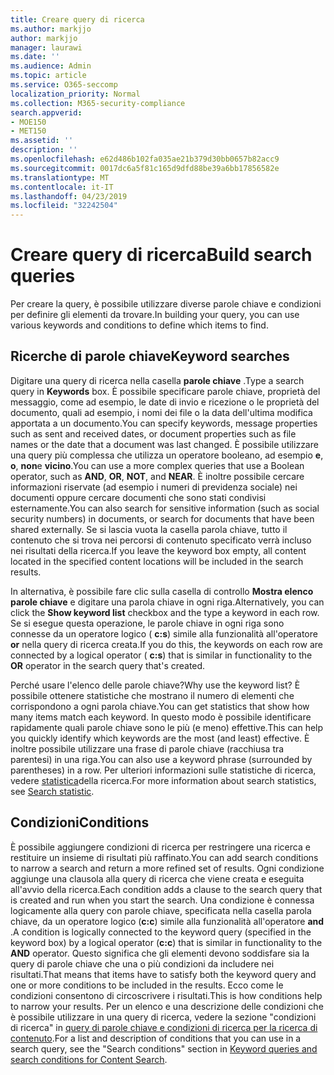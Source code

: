 ```yaml
---
title: Creare query di ricerca
ms.author: markjjo
author: markjjo
manager: laurawi
ms.date: ''
ms.audience: Admin
ms.topic: article
ms.service: O365-seccomp
localization_priority: Normal
ms.collection: M365-security-compliance
search.appverid:
- MOE150
- MET150
ms.assetid: ''
description: ''
ms.openlocfilehash: e62d486b102fa035ae21b379d30bb0657b82acc9
ms.sourcegitcommit: 0017dc6a5f81c165d9dfd88be39a6bb17856582e
ms.translationtype: MT
ms.contentlocale: it-IT
ms.lasthandoff: 04/23/2019
ms.locfileid: "32242504"
---
```

# <a name="build-search-queries"></a><span data-ttu-id="d3068-102">Creare query di ricerca</span><span class="sxs-lookup"><span data-stu-id="d3068-102">Build search queries</span></span>

<span data-ttu-id="d3068-103">Per creare la query, è possibile utilizzare diverse parole chiave e condizioni per definire gli elementi da trovare.</span><span class="sxs-lookup"><span data-stu-id="d3068-103">In building your query, you can use various keywords and conditions to define which items to find.</span></span>

## <a name="keyword-searches"></a><span data-ttu-id="d3068-104">Ricerche di parole chiave</span><span class="sxs-lookup"><span data-stu-id="d3068-104">Keyword searches</span></span>

<span data-ttu-id="d3068-105">Digitare una query di ricerca nella casella **parole chiave** .</span><span class="sxs-lookup"><span data-stu-id="d3068-105">Type a search query in **Keywords** box.</span></span> <span data-ttu-id="d3068-106">È possibile specificare parole chiave, proprietà del messaggio, come ad esempio, le date di invio e ricezione o le proprietà del documento, quali ad esempio, i nomi dei file o la data dell'ultima modifica apportata a un documento.</span><span class="sxs-lookup"><span data-stu-id="d3068-106">You can specify keywords, message properties such as sent and received dates, or document properties such as file names or the date that a document was last changed.</span></span> <span data-ttu-id="d3068-107">È possibile utilizzare una query più complessa che utilizza un operatore booleano, ad esempio **e**, **o**, **non**e **vicino**.</span><span class="sxs-lookup"><span data-stu-id="d3068-107">You can use a more complex queries that use a Boolean operator, such as **AND**, **OR**, **NOT**, and **NEAR**.</span></span> <span data-ttu-id="d3068-108">È inoltre possibile cercare informazioni riservate (ad esempio i numeri di previdenza sociale) nei documenti oppure cercare documenti che sono stati condivisi esternamente.</span><span class="sxs-lookup"><span data-stu-id="d3068-108">You can also search for sensitive information (such as social security numbers) in documents, or search for documents that have been shared externally.</span></span> <span data-ttu-id="d3068-109">Se si lascia vuota la casella parola chiave, tutto il contenuto che si trova nei percorsi di contenuto specificato verrà incluso nei risultati della ricerca.</span><span class="sxs-lookup"><span data-stu-id="d3068-109">If you leave the keyword box empty, all content located in the specified content locations will be included in the search results.</span></span>
    
<span data-ttu-id="d3068-110">In alternativa, è possibile fare clic sulla casella di controllo **Mostra elenco parole chiave** e digitare una parola chiave in ogni riga.</span><span class="sxs-lookup"><span data-stu-id="d3068-110">Alternatively, you can click the **Show keyword list** checkbox and the type a keyword in each row.</span></span> <span data-ttu-id="d3068-111">Se si esegue questa operazione, le parole chiave in ogni riga sono connesse da un operatore logico ( **c:s**) simile alla funzionalità all'operatore **or** nella query di ricerca creata.</span><span class="sxs-lookup"><span data-stu-id="d3068-111">If you do this, the keywords on each row are connected by a logical operator ( **c:s**) that is similar in functionality to the **OR** operator in the search query that's created.</span></span> 
    
<span data-ttu-id="d3068-112">Perché usare l'elenco delle parole chiave?</span><span class="sxs-lookup"><span data-stu-id="d3068-112">Why use the keyword list?</span></span> <span data-ttu-id="d3068-113">È possibile ottenere statistiche che mostrano il numero di elementi che corrispondono a ogni parola chiave.</span><span class="sxs-lookup"><span data-stu-id="d3068-113">You can get statistics that show how many items match each keyword.</span></span> <span data-ttu-id="d3068-114">In questo modo è possibile identificare rapidamente quali parole chiave sono le più (e meno) effettive.</span><span class="sxs-lookup"><span data-stu-id="d3068-114">This can help you quickly identify which keywords are the most (and least) effective.</span></span> <span data-ttu-id="d3068-115">È inoltre possibile utilizzare una frase di parole chiave (racchiusa tra parentesi) in una riga.</span><span class="sxs-lookup"><span data-stu-id="d3068-115">You can also use a keyword phrase (surrounded by parentheses) in a row.</span></span> <span data-ttu-id="d3068-116">Per ulteriori informazioni sulle statistiche di ricerca, vedere [statistica](search-statistics.md)della ricerca.</span><span class="sxs-lookup"><span data-stu-id="d3068-116">For more information about search statistics, see [Search statistic](search-statistics.md).</span></span>

## <a name="conditions"></a><span data-ttu-id="d3068-117">Condizioni</span><span class="sxs-lookup"><span data-stu-id="d3068-117">Conditions</span></span>
    
<span data-ttu-id="d3068-118">È possibile aggiungere condizioni di ricerca per restringere una ricerca e restituire un insieme di risultati più raffinato.</span><span class="sxs-lookup"><span data-stu-id="d3068-118">You can add search conditions to narrow a search and return a more refined set of results.</span></span> <span data-ttu-id="d3068-119">Ogni condizione aggiunge una clausola alla query di ricerca che viene creata e eseguita all'avvio della ricerca.</span><span class="sxs-lookup"><span data-stu-id="d3068-119">Each condition adds a clause to the search query that is created and run when you start the search.</span></span> <span data-ttu-id="d3068-120">Una condizione è connessa logicamente alla query con parole chiave, specificata nella casella parola chiave, da un operatore logico (**c:c**) simile alla funzionalità all'operatore **and** .</span><span class="sxs-lookup"><span data-stu-id="d3068-120">A condition is logically connected to the keyword query (specified in the keyword box) by a logical operator (**c:c**) that is similar in functionality to the **AND** operator.</span></span> <span data-ttu-id="d3068-121">Questo significa che gli elementi devono soddisfare sia la query di parole chiave che una o più condizioni da includere nei risultati.</span><span class="sxs-lookup"><span data-stu-id="d3068-121">That means that items have to satisfy both the keyword query and one or more conditions to be included in the results.</span></span> <span data-ttu-id="d3068-122">Ecco come le condizioni consentono di circoscrivere i risultati.</span><span class="sxs-lookup"><span data-stu-id="d3068-122">This is how conditions help to narrow your results.</span></span> <span data-ttu-id="d3068-123">Per un elenco e una descrizione delle condizioni che è possibile utilizzare in una query di ricerca, vedere la sezione "condizioni di ricerca" in [query di parole chiave e condizioni di ricerca per la ricerca di contenuto](../keyword-queries-and-search-conditions.md#search-conditions).</span><span class="sxs-lookup"><span data-stu-id="d3068-123">For a list and description of conditions that you can use in a search query, see the "Search conditions" section in [Keyword queries and search conditions for Content Search](../keyword-queries-and-search-conditions.md#search-conditions).</span></span>


